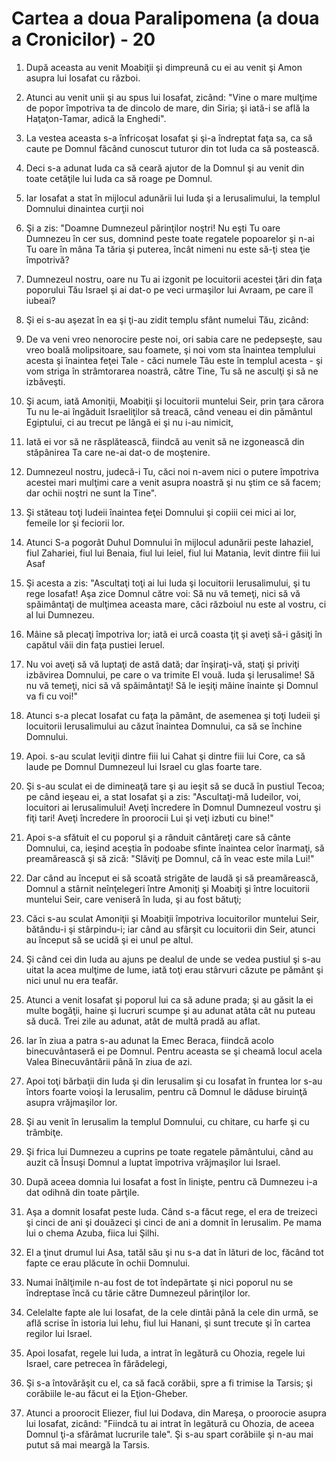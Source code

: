 # Cartea a doua Paralipomena (a doua a Cronicilor) - 20

1. După aceasta au venit Moabiţii şi dimpreună cu ei au venit şi Amon asupra lui Iosafat cu război. 

2. Atunci au venit unii şi au spus lui Iosafat, zicând: "Vine o mare mulţime de popor împotriva ta de dincolo de mare, din Siria; şi iată-i se află la Haţaţon-Tamar, adică la Enghedi". 

3. La vestea aceasta s-a înfricoşat Iosafat şi şi-a îndreptat faţa sa, ca să caute pe Domnul făcând cunoscut tuturor din tot Iuda ca să postească. 

4. Deci s-a adunat Iuda ca să ceară ajutor de la Domnul şi au venit din toate cetăţile lui Iuda ca să roage pe Domnul. 

5. Iar Iosafat a stat în mijlocul adunării lui Iuda şi a Ierusalimului, la templul Domnului dinaintea curţii noi 

6. Şi a zis: "Doamne Dumnezeul părinţilor noştri! Nu eşti Tu oare Dumnezeu în cer sus, domnind peste toate regatele popoarelor şi n-ai Tu oare în mâna Ta tăria şi puterea, încât nimeni nu este să-ţi stea ţie împotrivă? 

7. Dumnezeul nostru, oare nu Tu ai izgonit pe locuitorii acestei ţări din faţa poporului Tău Israel şi ai dat-o pe veci urmaşilor lui Avraam, pe care îl iubeai? 

8. Şi ei s-au aşezat în ea şi ţi-au zidit templu sfânt numelui Tău, zicând: 

9. De va veni vreo nenorocire peste noi, ori sabia care ne pedepseşte, sau vreo boală molipsitoare, sau foamete, şi noi vom sta înaintea templului acesta şi înaintea feţei Tale - căci numele Tău este în templul acesta - şi vom striga în strâmtorarea noastră, către Tine, Tu să ne asculţi şi să ne izbăveşti. 

10. Şi acum, iată Amoniţii, Moabiţii şi locuitorii muntelui Seir, prin ţara cărora Tu nu le-ai îngăduit Israeliţilor să treacă, când veneau ei din pământul Egiptului, ci au trecut pe lângă ei şi nu i-au nimicit, 

11. Iată ei vor să ne răsplătească, fiindcă au venit să ne izgonească din stăpânirea Ta care ne-ai dat-o de moştenire. 

12. Dumnezeul nostru, judecă-i Tu, căci noi n-avem nici o putere împotriva acestei mari mulţimi care a venit asupra noastră şi nu ştim ce să facem; dar ochii noştri ne sunt la Tine". 

13. Şi stăteau toţi Iudeii înaintea feţei Domnului şi copiii cei mici ai lor, femeile lor şi feciorii lor. 

14. Atunci S-a pogorât Duhul Domnului în mijlocul adunării peste Iahaziel, fiul Zahariei, fiul lui Benaia, fiul lui Ieiel, fiul lui Matania, levit dintre fiii lui Asaf 

15. Şi acesta a zis: "Ascultaţi toţi ai lui Iuda şi locuitorii Ierusalimului, şi tu rege Iosafat! Aşa zice Domnul către voi: Să nu vă temeţi, nici să vă spăimântaţi de mulţimea aceasta mare, căci războiul nu este al vostru, ci al lui Dumnezeu. 

16. Mâine să plecaţi împotriva lor; iată ei urcă coasta ţiţ şi aveţi să-i găsiţi în capătul văii din faţa pustiei Ieruel. 

17. Nu voi aveţi să vă luptaţi de astă dată; dar înşiraţi-vă, staţi şi priviţi izbăvirea Domnului, pe care o va trimite El vouă. Iuda şi Ierusalime! Să nu vă temeţi, nici să vă spăimântaţi! Să le ieşiţi mâine înainte şi Domnul va fi cu voi!" 

18. Atunci s-a plecat Iosafat cu faţa la pământ, de asemenea şi toţi Iudeii şi locuitorii Ierusalimului au căzut înaintea Domnului, ca să se închine Domnului. 

19. Apoi. s-au sculat leviţii dintre fiii lui Cahat şi dintre fiii lui Core, ca să laude pe Domnul Dumnezeul lui Israel cu glas foarte tare. 

20. Şi s-au sculat ei de dimineaţă tare şi au ieşit să se ducă în pustiul Tecoa; pe când ieşeau ei, a stat Iosafat şi a zis: "Ascultaţi-mă Iudeilor, voi, locuitori ai Ierusalimului! Aveţi încredere în Domnul Dumnezeul vostru şi fiţi tari! Aveţi încredere în proorocii Lui şi veţi izbuti cu bine!" 

21. Apoi s-a sfătuit el cu poporul şi a rânduit cântăreţi care să cânte Domnului, ca, ieşind aceştia în podoabe sfinte înaintea celor înarmaţi, să preamărească şi să zică: "Slăviţi pe Domnul, că în veac este mila Lui!" 

22. Dar când au început ei să scoată strigăte de laudă şi să preamărească, Domnul a stârnit neînţelegeri între Amoniţi şi Moabiţi şi între locuitorii muntelui Seir, care veniseră în Iuda, şi au fost bătuţi; 

23. Căci s-au sculat Amoniţii şi Moabiţii împotriva locuitorilor muntelui Seir, bătându-i şi stârpindu-i; iar când au sfârşit cu locuitorii din Seir, atunci au început să se ucidă şi ei unul pe altul. 

24. Şi când cei din Iuda au ajuns pe dealul de unde se vedea pustiul şi s-au uitat la acea mulţime de lume, iată toţi erau stârvuri căzute pe pământ şi nici unul nu era teafăr. 

25. Atunci a venit Iosafat şi poporul lui ca să adune prada; şi au găsit la ei multe bogăţii, haine şi lucruri scumpe şi au adunat atâta cât nu puteau să ducă. Trei zile au adunat, atât de multă pradă au aflat. 

26. Iar în ziua a patra s-au adunat la Emec Beraca, fiindcă acolo binecuvântaseră ei pe Domnul. Pentru aceasta se şi cheamă locul acela Valea Binecuvântării până în ziua de azi. 

27. Apoi toţi bărbaţii din Iuda şi din Ierusalim şi cu Iosafat în fruntea lor s-au întors foarte voioşi la Ierusalim, pentru că Domnul le dăduse biruinţă asupra vrăjmaşilor lor. 

28. Şi au venit în Ierusalim la templul Domnului, cu chitare, cu harfe şi cu trâmbiţe. 

29. Şi frica lui Dumnezeu a cuprins pe toate regatele pământului, când au auzit că Însuşi Domnul a luptat împotriva vrăjmaşilor lui Israel. 

30. După aceea domnia lui Iosafat a fost în linişte, pentru că Dumnezeu i-a dat odihnă din toate părţile. 

31. Aşa a domnit Iosafat peste Iuda. Când s-a făcut rege, el era de treizeci şi cinci de ani şi douăzeci şi cinci de ani a domnit în Ierusalim. Pe mama lui o chema Azuba, fiica lui Şilhi. 

32. El a ţinut drumul lui Asa, tatăl său şi nu s-a dat în lături de loc, făcând tot fapte ce erau plăcute în ochii Domnului. 

33. Numai înălţimile n-au fost de tot îndepărtate şi nici poporul nu se îndreptase încă cu tărie către Dumnezeul părinţilor lor. 

34. Celelalte fapte ale lui Iosafat, de la cele dintâi până la cele din urmă, se află scrise în istoria lui Iehu, fiul lui Hanani, şi sunt trecute şi în cartea regilor lui Israel. 

35. Apoi Iosafat, regele lui Iuda, a intrat în legătură cu Ohozia, regele lui Israel, care petrecea în fărădelegi, 

36. Şi s-a întovărăşit cu el, ca să facă corăbii, spre a fi trimise la Tarsis; şi corăbiile le-au făcut ei la Eţion-Gheber. 

37. Atunci a proorocit Eliezer, fiul lui Dodava, din Mareşa, o proorocie asupra lui Iosafat, zicând: "Fiindcă tu ai intrat în legătură cu Ohozia, de aceea Domnul ţi-a sfărâmat lucrurile tale". Şi s-au spart corăbiile şi n-au mai putut să mai meargă la Tarsis. 

